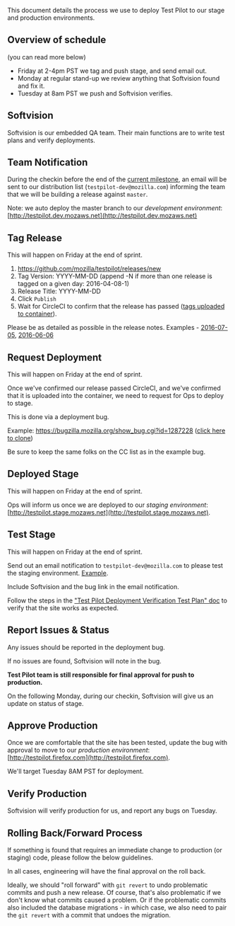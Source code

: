 This document details the process we use to deploy Test Pilot to our stage and production environments.

## Overview of schedule ##

(you can read more below)

- Friday at 2-4pm PST we tag and push stage, and send email out.
- Monday at regular stand-up we review anything that Softvision found and fix it.
- Tuesday at 8am PST we push and Softvision verifies.

## Softvision ##

Softvision is our embedded QA team. Their main functions are to write test plans and verify deployments.

## Team Notification ##

During the checkin before the end of the [current milestone](https://github.com/mozilla/testpilot/milestones), an email will be sent to our distribution list (`testpilot-dev@mozilla.com`) informing the team that we will be building a release against `master`.

Note: we auto deploy the master branch to our *development environment*: [http://testpilot.dev.mozaws.net](http://testpilot.dev.mozaws.net)

## Tag Release ##

This will happen on Friday at the end of sprint.

1. https://github.com/mozilla/testpilot/releases/new
2. Tag Version: YYYY-MM-DD (append -N if more than one release is tagged on a given day: 2016-04-08-1)
3. Release Title: YYYY-MM-DD
4. Click `Publish`
5. Wait for CircleCI to confirm that the release has passed ([tags uploaded to container](https://hub.docker.com/r/mozilla/testpilot/tags/)).

Please be as detailed as possible in the release notes. Examples - [2016-07-05](https://github.com/mozilla/testpilot/releases/tag/2016-07-05), [2016-06-06](https://github.com/mozilla/testpilot/releases/tag/2016-06-06)

## Request Deployment ##

This will happen on Friday at the end of sprint.

Once we've confirmed our release passed CircleCI, and we've confirmed that it is uploaded into the container, we need to request for Ops to deploy to stage.

This is done via a deployment bug.

Example: https://bugzilla.mozilla.org/show_bug.cgi?id=1287228 ([click here to clone](https://bugzilla.mozilla.org/enter_bug.cgi?product=Cloud%20Services&cloned_bug_id=1287228&format=__default__))

Be sure to keep the same folks on the CC list as in the example bug.

## Deployed Stage ##

This will happen on Friday at the end of sprint.

Ops will inform us once we are deployed to our *staging environment*: [http://testpilot.stage.mozaws.net](http://testpilot.stage.mozaws.net).

## Test Stage ##

This will happen on Friday at the end of sprint.

Send out an email notification to `testpilot-dev@mozilla.com` to please test the staging environment. [Example](https://mail.mozilla.org/pipermail/testpilot-dev/2016-July/000198.html).

Include Softvision and the bug link in the email notification.

Follow the steps in the ["Test Pilot Deployment Verification Test Plan" doc](DEPLOYMENT-VERIFICATION.md) to verify that the site works as expected.

## Report Issues & Status ##

Any issues should be reported in the deployment bug.

If no issues are found, Softvision will note in the bug.

**Test Pilot team is still responsible for final approval for push to production.**

On the following Monday, during our checkin, Softvision will give us an update on status of stage.

## Approve Production ##

Once we are comfortable that the site has been tested, update the bug with approval to move to our *production environment*: [http://testpilot.firefox.com](http://testpilot.firefox.com).

We'll target Tuesday 8AM PST for deployment.

## Verify Production ##

Softvision will verify production for us, and report any bugs on Tuesday.

## Rolling Back/Forward Process ##

If something is found that requires an immediate change to production (or staging) code, please follow the below guidelines.

In all cases, engineering will have the final approval on the roll back.

Ideally, we should "roll forward" with `git revert` to undo problematic commits and push a new release. Of course, that's also problematic if we don't know what commits caused a problem. Or if the problematic commits also included the database migrations - in which case, we also need to pair the `git revert` with a commit that undoes the migration.

